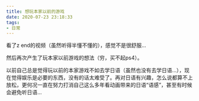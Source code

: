 ```yaml
---
title: 想玩本家以前的游戏
date: 2020-07-23 23:18:33
tags:
- 日常
---
```


看了z end的视频（虽然听得半懂不懂的），感觉不是很舒服...

然后再次产生了玩本家以前游戏的想法（穷，买不起ps4）。

以前自己总是觉得玩以前的本家游戏不如去学日语（虽然也没有去学日语...），现在觉得娱乐是必要的东西，没有的话太难受了。再对日语有兴趣，怎么说都算不上放松，更何况一直在努力打消自己这么多年看动画带来的日语“语感”，甚至有时候会避免听日语...

